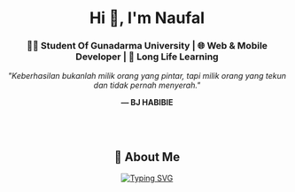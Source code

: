 <h1 align="center">Hi 👋, I'm Naufal</h1>
<h3 align="center">👨‍💻 Student Of Gunadarma University | 🌐 Web & Mobile Developer | 🚀 Long Life Learning</h3>
<div align="center">
  <p><em>"Keberhasilan bukanlah milik orang yang pintar, tapi milik orang yang tekun dan tidak pernah menyerah."</em></p>
  <p><strong>— BJ HABIBIE</strong></p>
</div>
<br/><br/>
<div align="center">

  <h2>🚀 About Me</h2>
  
  <a href="https://git.io/typing-svg">
    <img src="https://readme-typing-svg.herokuapp.com?font=Fira+Code&pause=1000&color=2196F3&width=500&lines=Web+development+and+Mobile+development;Tech+Enthusiast+%26+Problem+Solver;Always+Learning+New+Technologies" alt="Typing SVG" />
  </a>

</div>



<!-- Konten About Me lainnya di sini -->
